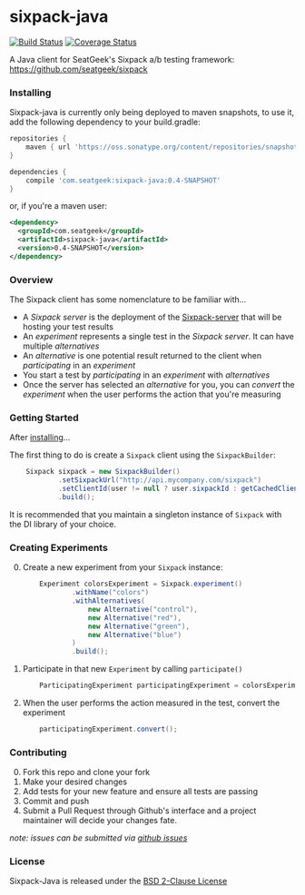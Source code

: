 # sixpack-java

[![Build Status](https://travis-ci.org/seatgeek/sixpack-java.svg?branch=master)](https://travis-ci.org/seatgeek/sixpack-java) [![Coverage Status](https://coveralls.io/repos/seatgeek/sixpack-java/badge.svg?branch=master&service=github&t=rRY7ax)](https://coveralls.io/github/seatgeek/sixpack-java?branch=master)

A Java client for SeatGeek's Sixpack a/b testing framework: https://github.com/seatgeek/sixpack

### Installing

Sixpack-java is currently only being deployed to maven snapshots, to use it, add the following dependency to your build.gradle:

```groovy
repositories {
    maven { url 'https://oss.sonatype.org/content/repositories/snapshots' }
}

dependencies {
    compile 'com.seatgeek:sixpack-java:0.4-SNAPSHOT'
}
```

or, if you're a maven user:

```xml
<dependency>
  <groupId>com.seatgeek</groupId>
  <artifactId>sixpack-java</artifactId>
  <version>0.4-SNAPSHOT</version>
</dependency>
```

### Overview

The Sixpack client has some nomenclature to be familiar with...

- A _Sixpack server_ is the deployment of the [Sixpack-server](https://github.com/seatgeek/sixpack)
    that will be hosting your test results
- An _experiment_ represents a single test in the _Sixpack server_. It can have multiple _alternatives_
- An _alternative_ is one potential result returned to the client when _participating_ in an _experiment_
- You start a test by _participating_ in an _experiment_ with _alternatives_
- Once the server has selected an _alternative_ for you, you can _convert_ the _experiment_ when the user
    performs the action that you're measuring

### Getting Started

After [installing](#installing)...

The first thing to do is create a `Sixpack` client using the `SixpackBuilder`:

```java
    Sixpack sixpack = new SixpackBuilder()
            .setSixpackUrl("http://api.mycompany.com/sixpack")
            .setClientId(user != null ? user.sixpackId : getCachedClientId())
            .build();
```

It is recommended that you maintain a singleton instance of `Sixpack` with the DI library of your choice.

### Creating Experiments

0. Create a new experiment from your `Sixpack` instance:

    ```java
        Experiment colorsExperiment = Sixpack.experiment()
                .withName("colors")
                .withAlternatives(
                    new Alternative("control"),
                    new Alternative("red"),
                    new Alternative("green"),
                    new Alternative("blue")
                )
                .build();
    ```
0. Participate in that new `Experiment` by calling `participate()`

    ```java
        ParticipatingExperiment participatingExperiment = colorsExperiment.participate();
    ```
0. When the user performs the action measured in the test, convert the experiment

    ```java
        participatingExperiment.convert();
    ```

### Contributing

0. Fork this repo and clone your fork
0. Make your desired changes
0. Add tests for your new feature and ensure all tests are passing
0. Commit and push
0. Submit a Pull Request through Github's interface and a project maintainer will decide your changes
    fate.

_note: issues can be submitted via [github issues](https://github.com/seatgeek/sixpack-java/issues/new)_

### License

Sixpack-Java is released under the [BSD 2-Clause License](http://opensource.org/licenses/BSD-2-Clause)
